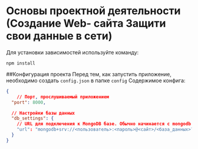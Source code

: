 # Основы проектной деятельности (Создание Web- сайта Защити свои данные в сети)

Для установки зависимостей используйте команду:
```
npm install
```

##Конфигурация проекта 
Перед тем, как запустить приложение, необходимо создать `config.json` в папке `config`
Содержимое конфига:
```json
{
	// Порт, прослушиваемый приложением 
  "port": 8000,

  // Настройки базы данных
  "db_settings": {
  	// URL для подключения к MongoDB базе. Обычно начинается с mongodb:// или mongodb+srv://
    "url": "mongodb+srv://<пользователь>:<пароль>@<сайт>/<база_данных>?retryWrites=true&w=majority"
  }
}
```
